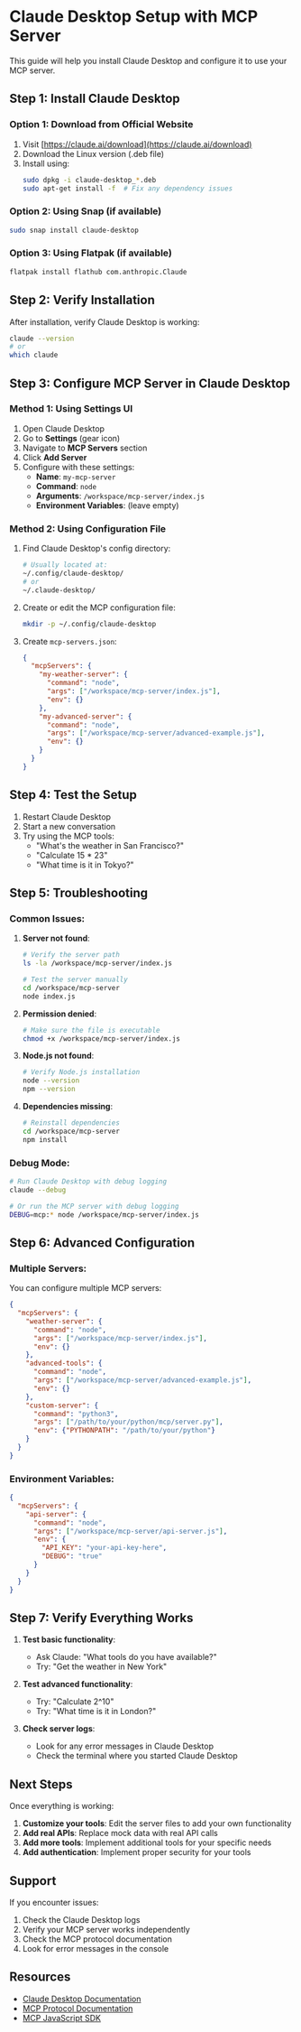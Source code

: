 # Claude Desktop Setup with MCP Server

This guide will help you install Claude Desktop and configure it to use your MCP server.

## Step 1: Install Claude Desktop

### Option 1: Download from Official Website
1. Visit [https://claude.ai/download](https://claude.ai/download)
2. Download the Linux version (.deb file)
3. Install using:
   ```bash
   sudo dpkg -i claude-desktop_*.deb
   sudo apt-get install -f  # Fix any dependency issues
   ```

### Option 2: Using Snap (if available)
```bash
sudo snap install claude-desktop
```

### Option 3: Using Flatpak (if available)
```bash
flatpak install flathub com.anthropic.Claude
```

## Step 2: Verify Installation

After installation, verify Claude Desktop is working:
```bash
claude --version
# or
which claude
```

## Step 3: Configure MCP Server in Claude Desktop

### Method 1: Using Settings UI
1. Open Claude Desktop
2. Go to **Settings** (gear icon)
3. Navigate to **MCP Servers** section
4. Click **Add Server**
5. Configure with these settings:
   - **Name**: `my-mcp-server`
   - **Command**: `node`
   - **Arguments**: `/workspace/mcp-server/index.js`
   - **Environment Variables**: (leave empty)

### Method 2: Using Configuration File
1. Find Claude Desktop's config directory:
   ```bash
   # Usually located at:
   ~/.config/claude-desktop/
   # or
   ~/.claude-desktop/
   ```

2. Create or edit the MCP configuration file:
   ```bash
   mkdir -p ~/.config/claude-desktop
   ```

3. Create `mcp-servers.json`:
   ```json
   {
     "mcpServers": {
       "my-weather-server": {
         "command": "node",
         "args": ["/workspace/mcp-server/index.js"],
         "env": {}
       },
       "my-advanced-server": {
         "command": "node",
         "args": ["/workspace/mcp-server/advanced-example.js"],
         "env": {}
       }
     }
   }
   ```

## Step 4: Test the Setup

1. Restart Claude Desktop
2. Start a new conversation
3. Try using the MCP tools:
   - "What's the weather in San Francisco?"
   - "Calculate 15 * 23"
   - "What time is it in Tokyo?"

## Step 5: Troubleshooting

### Common Issues:

1. **Server not found**:
   ```bash
   # Verify the server path
   ls -la /workspace/mcp-server/index.js
   
   # Test the server manually
   cd /workspace/mcp-server
   node index.js
   ```

2. **Permission denied**:
   ```bash
   # Make sure the file is executable
   chmod +x /workspace/mcp-server/index.js
   ```

3. **Node.js not found**:
   ```bash
   # Verify Node.js installation
   node --version
   npm --version
   ```

4. **Dependencies missing**:
   ```bash
   # Reinstall dependencies
   cd /workspace/mcp-server
   npm install
   ```

### Debug Mode:
```bash
# Run Claude Desktop with debug logging
claude --debug

# Or run the MCP server with debug logging
DEBUG=mcp:* node /workspace/mcp-server/index.js
```

## Step 6: Advanced Configuration

### Multiple Servers:
You can configure multiple MCP servers:

```json
{
  "mcpServers": {
    "weather-server": {
      "command": "node",
      "args": ["/workspace/mcp-server/index.js"],
      "env": {}
    },
    "advanced-tools": {
      "command": "node",
      "args": ["/workspace/mcp-server/advanced-example.js"],
      "env": {}
    },
    "custom-server": {
      "command": "python3",
      "args": ["/path/to/your/python/mcp/server.py"],
      "env": {"PYTHONPATH": "/path/to/your/python"}
    }
  }
}
```

### Environment Variables:
```json
{
  "mcpServers": {
    "api-server": {
      "command": "node",
      "args": ["/workspace/mcp-server/api-server.js"],
      "env": {
        "API_KEY": "your-api-key-here",
        "DEBUG": "true"
      }
    }
  }
}
```

## Step 7: Verify Everything Works

1. **Test basic functionality**:
   - Ask Claude: "What tools do you have available?"
   - Try: "Get the weather in New York"

2. **Test advanced functionality**:
   - Try: "Calculate 2^10"
   - Try: "What time is it in London?"

3. **Check server logs**:
   - Look for any error messages in Claude Desktop
   - Check the terminal where you started Claude Desktop

## Next Steps

Once everything is working:

1. **Customize your tools**: Edit the server files to add your own functionality
2. **Add real APIs**: Replace mock data with real API calls
3. **Add more tools**: Implement additional tools for your specific needs
4. **Add authentication**: Implement proper security for your tools

## Support

If you encounter issues:
1. Check the Claude Desktop logs
2. Verify your MCP server works independently
3. Check the MCP protocol documentation
4. Look for error messages in the console

## Resources

- [Claude Desktop Documentation](https://docs.anthropic.com/claude/docs/claude-desktop)
- [MCP Protocol Documentation](https://modelcontextprotocol.io/)
- [MCP JavaScript SDK](https://github.com/modelcontextprotocol/js-sdk)